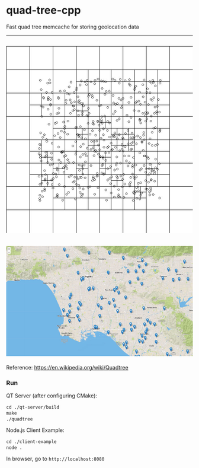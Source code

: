 
# quad-tree-cpp

Fast quad tree memcache for storing geolocation data

---
![demo](/screenshot1.jpg?raw=true)
---
![demo](/screenshot2.jpg?raw=true)
---

Reference: https://en.wikipedia.org/wiki/Quadtree

### Run

QT Server (after configuring CMake):
```
cd ./qt-server/build
make
./quadtree
```

Node.js Client Example:
```
cd ./client-example
node .
```

In browser, go to `http://localhost:8080`